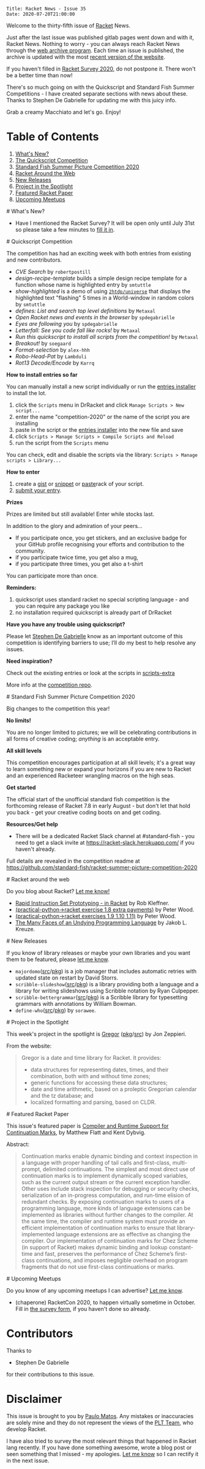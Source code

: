     Title: Racket News - Issue 35
    Date: 2020-07-20T21:00:00

Welcome to the thirty-fifth issue of [Racket](https://www.racket-lang.org) News. 

Just after the last issue was published gitlab pages went down and with it, Racket News. Nothing to worry - you can always reach Racket News through the [web archive program](https://archive.org/). Each time an issue is published, the archive is updated with the most [recent version of the website](https://web.archive.org/web/https://racket-news.com/index.html).

If you haven't filled in [Racket Survey 2020](https://forms.gle/XeHdgv8R7o2VjBbF9), do not postpone it. There won't be a better time than now!

There's so much going on with the Quickscript and Standard Fish Summer Competitions - I have created separate sections with news about these. Thanks to Stephen De Gabrielle for updating me with this juicy info.

Grab a creamy Macchiato and let's go.
Enjoy!

# Table of Contents

1. [What's New?](#whatsnew)
2. [The Quickscript Competition](#quickscript)
3. [Standard Fish Summer Picture Competition 2020](#stdfish)
4. [Racket Around the Web](#aroundtheweb)
5. [New Releases](#newreleases)
6. [Project in the Spotlight](#spotlight)
7. [Featured Racket Paper](#featuredpaper)
8. [Upcoming Meetups](#meetups)

<div id='whatsnew'/>
# What's New?

* Have I mentioned the Racket Survey? It will be open only until July 31st so please take a few minutes to [fill it in](https://forms.gle/XeHdgv8R7o2VjBbF9).

<div id='quickscript'/>
# Quickscript Competition

The competition has had an exciting week with both entries from existing and new contributors. 

- *CVE Search* by `robertpostill`
- *design-recipe-template* builds a simple design recipe template for a function whose name is highlighted entry by `smtuttle`
- *show-highlighted* is a demo of using [`2htdp/universe`](https://docs.racket-lang.org/teachpack/2htdpuniverse.html) that displays the highlighted text "flashing" 5 times in a World-window in random colors by `smtuttle`
- *defines: List and search top level definitions* by `Metaxal`
- *Open Racket news and events in the browser* by `spdegabrielle`
- *Eyes are following you* by `spdegabrielle`
- *Letterfall: See you code fall like rocks!* by `Metaxal`
- *Run this quickscript to install all scripts from the competition!* by `Metaxal`
- *Breakout!* by `soegaard`
- *Format-selection* by `alex-hhh`
- *Robo-Head-Pat* by `Lambduli`
- *Rot13 Decode/Encode* by `Karrq`

**How to install entries so far**

You can manually install a new script individually or run the [entries installer](https://gist.github.com/Metaxal/5f0958ca15a17a46211042b5301ea856) to install the lot.

1. click the `Scripts` menu in DrRacket and click `Manage Scripts > New script...`
2. enter the name "competition-2020" or the name of the script you are installing
3. paste in the script or the [entries installer](https://gist.github.com/Metaxal/5f0958ca15a17a46211042b5301ea856) into the new file and save 
4. click `Scripts > Manage Scripts > Compile Scripts and Reload` 
5. run the script from the `Scripts` menu

You can check, edit and disable the scripts via the library: `Scripts > Manage scripts > Library...`

**How to enter**

1. create a [gist](https://docs.github.com/en/github/writing-on-github/creating-gists) or [snippet](https://gitlab.com/snippets/new) or [paste](http://pasterack.org)rack of your script.
2. [submit your entry](https://github.com/Quickscript-Competiton/July2020entries/issues/new/choose).

**Prizes**

Prizes are limited but still available! Enter while stocks last.

In addition to the glory and admiration of your peers…

- If you participate once, you get stickers, and an exclusive badge for your GitHub profile recognising your efforts and contribution to the community.
- if you participate twice time, you get also a mug,
- if you participate three times, you get also a t-shirt

You can participate more than once.

**Reminders:**

1. quickscript uses standard racket no special scripting language - and you can require any package you like
2. no installation required quickscript is already part of DrRacket

**Have you have any trouble using quickscript?**

Please let [Stephen De Gabrielle](https://github.com/spdegabrielle) know as an important outcome of this competition is identifying barriers to use; I’ll do my best to help resolve any issues.

**Need inspiration?**

Check out the existing entries or look at the scripts in [scripts-extra](https://github.com/Metaxal/quickscript-extra/tree/master/scripts)

More info at the [competition repo](https://github.com/Quickscript-Competiton/July2020entries/blob/master/README.md).

<div id='stdfish'/>
# Standard Fish Summer Picture Competition 2020

Big changes to the competition this year!

**No limits!**

You are no longer limited to pictures; we will be celebrating contributions in all forms of creative coding; *anything* is an acceptable entry.

**All skill levels**

This competition encourages participation at all skill levels; it's a great way to learn something new or expand your horizons if you are new to Racket and an experienced Racketeer wrangling macros on the high seas.

**Get started**

The official start of the unofficial standard fish competition is the forthcoming release of Racket 7.8 in early August - but don't let that hold you back - get your creative coding boots on and get coding. 

**Resources/Get help**

* There will be a dedicated Racket Slack channel at #standard-fish - you need to get a slack invite at https://racket-slack.herokuapp.com/ if you haven't already.

Full details are revealed in the competition readme at https://github.com/standard-fish/racket-summer-picture-competition-2020

<div id='aroundtheweb'/>
# Racket around the web

Do you blog about Racket? [Let me know!](mailto:pmatos@linki.tools)

* [Rapid Instruction Set Prototyping - in Racket](https://www.glossopoeia.com/blog/rapid-instruction-set-prototyping-in-racket) by Rob Kleffner.
* [(practical-python->racket exercise 1.8 extra payments)](https://peterwawood.blogspot.com/2020/07/practical-python-racket-exercise-18.html) by Peter Wood.
* [(practical-python->racket exercises 1.9 1.10 1.11)](https://peterwawood.blogspot.com/2020/07/practical-python-racket-exercises-19.html) by Peter Wood.
* [The Many Faces of an Undying Programming Language](http://jakob.space/blog/thoughts-on-lisps.html) by Jakob L. Kreuze.

<div id='newreleases'/>
# New Releases

If you know of library releases or maybe your own libraries and you want them to be featured, please [let me know](mailto:pmatos@linki.tools).

* `majordomo`([src](https://github.com/dstorrs/majordomo)/[pkg](https://pkgs.racket-lang.org/package/majordomo)) is a job manager that includes automatic retries with updated state on restart by David Storrs.
* `scribble-slideshow`([src](https://github.com/rmculpepper/scribble-slideshow)/[pkg](https://pkgs.racket-lang.org/package/scribble-slideshow)) is a library providing both a language and a library for writing slideshows using Scribble notation by Ryan Culpepper.
* `scribble-bettergrammar`([src](https://github.com/wilbowma/scribble-bettergrammar)/[pkg](https://pkgs.racket-lang.org/package/scribble-bettergrammar)) is a Scribble library for typesetting grammars with annotations by William Bowman.
* `define-who`([src](https://github.com/sorawee/define-who)/[pkg](https://pkgs.racket-lang.org/package/define-who)) by `sorawee`.

<div id='spotlight'/>
# Project in the Spotlight

This week's project in the spotlight is [Gregor](https://docs.racket-lang.org/gregor/index.html) ([pkg](https://pkgs.racket-lang.org/package/gregor)/[src](https://github.com/97jaz/gregor)) by Jon Zeppieri.

From the website:

> Gregor is a date and time library for Racket. It provides:
>
> * data structures for representing dates, times, and their combination, both with and without time zones;
> * generic functions for accessing these data structures;
> * date and time arithmetic, based on a proleptic Gregorian calendar and the tz database; and
> * localized formatting and parsing, based on CLDR.

<div id='featuredpaper'/>
# Featured Racket Paper

This issue's featured paper is [Compiler and Runtime Support for Continuation Marks](https://drive.google.com/file/d/1mA8fv--nK_bDRST49U-GMvxjLmVEvm6T/view?usp=sharing), by Matthew Flatt and Kent Dybvig.

Abstract:

> Continuation marks enable dynamic binding and context inspection in a language with proper handling of tail calls and first-class, multi-prompt, delimited continuations. The simplest and most direct use of continuation marks is to implement dynamically scoped variables, such as the current output stream or the current exception handler. Other uses include stack inspection for debugging or security checks, serialization of an in-progress computation, and run-time elision of redundant checks. By exposing continuation marks to users of a programming language, more kinds of language extensions can be implemented as libraries without further changes to the compiler. At the same time, the compiler and runtime system must provide an efficient implementation of continuation marks to ensure that library-implemented language extensions are as effective as changing the compiler. Our implementation of continuation marks for Chez Scheme (in support of Racket) makes dynamic binding and lookup constant-time and fast, preserves the performance of Chez Scheme’s first-class continuations, and imposes negligible overhead on program fragments that do not use first-class continuations or marks.

<div id='meetups'/>
# Upcoming Meetups

Do you know of any upcoming meetups I can advertise? [Let me know](mailto:pmatos@linki.tools).

* (chaperone) RacketCon 2020, to happen virtually sometime in October. Fill in [the survey form](https://forms.gle/cYNNY9XhmEoUBBe19), if you haven't done so already.

# Contributors

Thanks to

* Stephen De Gabrielle

for their contributions to this issue.

# Disclaimer

This issue is brought to you by [Paulo Matos](mailto:pmatos@linki.tools). Any mistakes or inaccuracies are solely mine and
they do not represent the views of the [PLT Team](http://www.racket-lang.org/team.html), who develop Racket.

I have also tried to survey the most relevant things that happened in Racket lang recently. If you have done something awesome, wrote a blog post or seen something that I missed - my apologies. [Let me know](mailto:pmatos@linki.tools) so I can rectify it in the next issue.
